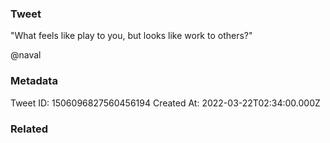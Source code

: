 ### Tweet
"What feels like play to you, but looks like work to others?"

@naval

### Metadata
Tweet ID: 1506096827560456194
Created At: 2022-03-22T02:34:00.000Z

### Related

